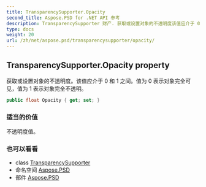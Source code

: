 ```yaml
---
title: TransparencySupporter.Opacity
second_title: Aspose.PSD for .NET API 参考
description: TransparencySupporter 财产. 获取或设置对象的不透明度该值应介于 0 和 1 之间值为 0 表示对象完全可见值为 1 表示对象完全不透明
type: docs
weight: 20
url: /zh/net/aspose.psd/transparencysupporter/opacity/
---
```

## TransparencySupporter.Opacity property

获取或设置对象的不透明度。该值应介于 0 和 1 之间。值为 0 表示对象完全可见，值为 1 表示对象完全不透明。

```csharp
public float Opacity { get; set; }
```

### 适当的价值

不透明度值。

### 也可以看看

* class [TransparencySupporter](../)
* 命名空间 [Aspose.PSD](../../transparencysupporter/)
* 部件 [Aspose.PSD](../../../)


